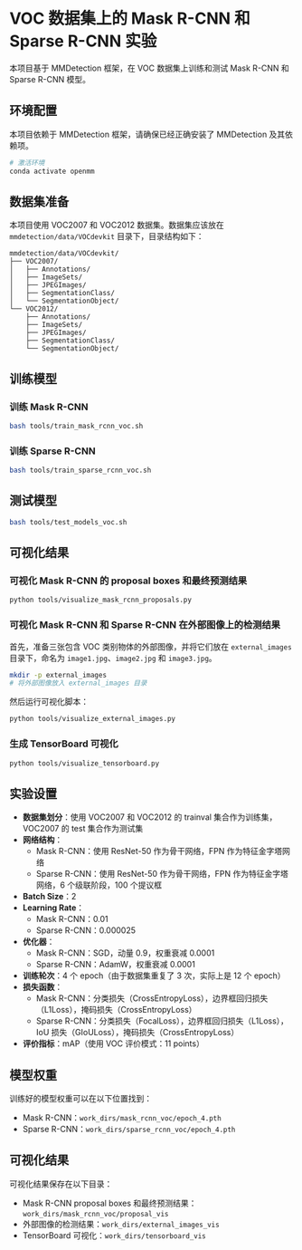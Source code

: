 # VOC 数据集上的 Mask R-CNN 和 Sparse R-CNN 实验

本项目基于 MMDetection 框架，在 VOC 数据集上训练和测试 Mask R-CNN 和 Sparse R-CNN 模型。

## 环境配置

本项目依赖于 MMDetection 框架，请确保已经正确安装了 MMDetection 及其依赖项。

```bash
# 激活环境
conda activate openmm
```

## 数据集准备

本项目使用 VOC2007 和 VOC2012 数据集。数据集应该放在 `mmdetection/data/VOCdevkit` 目录下，目录结构如下：

```
mmdetection/data/VOCdevkit/
├── VOC2007/
│   ├── Annotations/
│   ├── ImageSets/
│   ├── JPEGImages/
│   ├── SegmentationClass/
│   └── SegmentationObject/
└── VOC2012/
    ├── Annotations/
    ├── ImageSets/
    ├── JPEGImages/
    ├── SegmentationClass/
    └── SegmentationObject/
```

## 训练模型

### 训练 Mask R-CNN

```bash
bash tools/train_mask_rcnn_voc.sh
```

### 训练 Sparse R-CNN

```bash
bash tools/train_sparse_rcnn_voc.sh
```

## 测试模型

```bash
bash tools/test_models_voc.sh
```

## 可视化结果

### 可视化 Mask R-CNN 的 proposal boxes 和最终预测结果

```bash
python tools/visualize_mask_rcnn_proposals.py
```

### 可视化 Mask R-CNN 和 Sparse R-CNN 在外部图像上的检测结果

首先，准备三张包含 VOC 类别物体的外部图像，并将它们放在 `external_images` 目录下，命名为 `image1.jpg`、`image2.jpg` 和 `image3.jpg`。

```bash
mkdir -p external_images
# 将外部图像放入 external_images 目录
```

然后运行可视化脚本：

```bash
python tools/visualize_external_images.py
```

### 生成 TensorBoard 可视化

```bash
python tools/visualize_tensorboard.py
```

## 实验设置

- **数据集划分**：使用 VOC2007 和 VOC2012 的 trainval 集合作为训练集，VOC2007 的 test 集合作为测试集
- **网络结构**：
  - Mask R-CNN：使用 ResNet-50 作为骨干网络，FPN 作为特征金字塔网络
  - Sparse R-CNN：使用 ResNet-50 作为骨干网络，FPN 作为特征金字塔网络，6 个级联阶段，100 个提议框
- **Batch Size**：2
- **Learning Rate**：
  - Mask R-CNN：0.01
  - Sparse R-CNN：0.000025
- **优化器**：
  - Mask R-CNN：SGD，动量 0.9，权重衰减 0.0001
  - Sparse R-CNN：AdamW，权重衰减 0.0001
- **训练轮次**：4 个 epoch（由于数据集重复了 3 次，实际上是 12 个 epoch）
- **损失函数**：
  - Mask R-CNN：分类损失（CrossEntropyLoss），边界框回归损失（L1Loss），掩码损失（CrossEntropyLoss）
  - Sparse R-CNN：分类损失（FocalLoss），边界框回归损失（L1Loss），IoU 损失（GIoULoss），掩码损失（CrossEntropyLoss）
- **评价指标**：mAP（使用 VOC 评价模式：11 points）

## 模型权重

训练好的模型权重可以在以下位置找到：

- Mask R-CNN：`work_dirs/mask_rcnn_voc/epoch_4.pth`
- Sparse R-CNN：`work_dirs/sparse_rcnn_voc/epoch_4.pth`

## 可视化结果

可视化结果保存在以下目录：

- Mask R-CNN proposal boxes 和最终预测结果：`work_dirs/mask_rcnn_voc/proposal_vis`
- 外部图像的检测结果：`work_dirs/external_images_vis`
- TensorBoard 可视化：`work_dirs/tensorboard_vis` 
